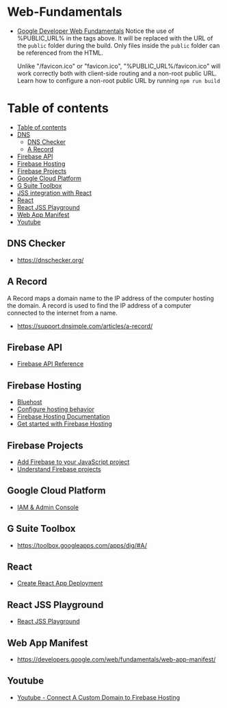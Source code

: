 # Web-Fundamentals
* [Google Developer Web Fundamentals](https://developers.google.com/web/fundamentals/app-install-banners/)
  Notice the use of %PUBLIC_URL% in the tags above.
     It will be replaced with the URL of the `public` folder during the build.
     Only files inside the `public` folder can be referenced from the HTML.
 
     Unlike "/favicon.ico" or "favicon.ico", "%PUBLIC_URL%/favicon.ico" will
     work correctly both with client-side routing and a non-root public URL.
     Learn how to configure a non-root public URL by running `npm run build`

Table of contents
=================

<!--ts-->
   * [Table of contents](#table-of-contents)
   * [DNS](#dns)
     * [DNS Checker](#dns-checker)
     * [A Record](#a-record)
   * [Firebase API](#firebase-api)
   * [Firebase Hosting](#firebase-hosting)
   * [Firebase Projects](#firebase-projects)
   * [Google Cloud Platform](#google-cloud-platform)
   * [G Suite Toolbox](#g-suite-toolbox)
   * [JSS integration with React](https://cssinjs.org/react-jss?v=v10.0.0)
   * [React](#react)
   * [React JSS Playground](#react-jss-playground)
   * [Web App Manifest](#web-app-manifest)
   * [Youtube](#youtube)
<!--te-->

## DNS Checker
* https://dnschecker.org/
## A Record
A Record maps a domain name to the IP address of the computer hosting the domain.  A record is used to find the IP address of a computer connected to the internet from a name.
* https://support.dnsimple.com/articles/a-record/

## Firebase API
* [Firebase API Reference](https://firebase.google.com/docs/reference?authuser=0)

## Firebase Hosting
* [Bluehost](https://my.bluehost.com/cgi/dm/zoneedit)
* [Configure hosting behavior](https://firebase.google.com/docs/hosting/full-config?authuser=0#public)
* [Firebase Hosting Documentation](https://firebase.google.com/docs/hosting)
* [Get started with Firebase Hosting](https://firebase.google.com/docs/hosting/quickstart)

## Firebase Projects
* [Add Firebase to your JavaScript project](https://firebase.google.com/docs/web/setup?authuser=0#config-object)
* [Understand Firebase projects](https://firebase.google.com/docs/projects/learn-more?authuser=0#config-files-objects)

## Google Cloud Platform
* [IAM & Admin Console](https://console.cloud.google.com/iam-admin/troubleshooter;principal=vuk@anablock.com;resource=%2F%2Fcloudresourcemanager.googleapis.com%2Fprojects%2Fwebapp-53a28;permission=firebase.projects.get?authuser=0&organizationId=911984442448&orgonly=true&supportedpurview=organizationId)

## G Suite Toolbox
* https://toolbox.googleapps.com/apps/dig/#A/

## React
* [Create React App Deployment](https://create-react-app.dev/docs/deployment)

## React JSS Playground
* [React JSS Playground](https://codesandbox.io/s/j3l06yyqpw)

## Web App Manifest
* https://developers.google.com/web/fundamentals/web-app-manifest/

## Youtube
* [Youtube - Connect A Custom Domain to Firebase Hosting](https://www.youtube.com/watch?v=Bcn5e57PpUc)
